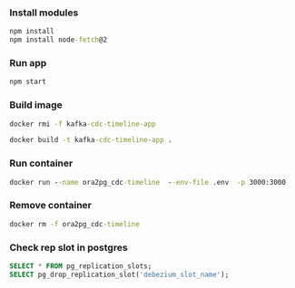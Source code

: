 ### Install modules
```bat
npm install 
npm install node-fetch@2
```
### Run app
```bat
npm start
```

### Build image 
```bat
docker rmi -f kafka-cdc-timeline-app

docker build -t kafka-cdc-timeline-app .
```

### Run container 
```bat
docker run --name ora2pg_cdc-timeline  --env-file .env  -p 3000:3000   -p 6868:6868  kafka-cdc-timeline-app
```

### Remove container 
```bat
docker rm -f ora2pg_cdc-timeline
```

### Check rep slot in postgres
```sql
SELECT * FROM pg_replication_slots;
SELECT pg_drop_replication_slot('debezium_slot_name');
```
